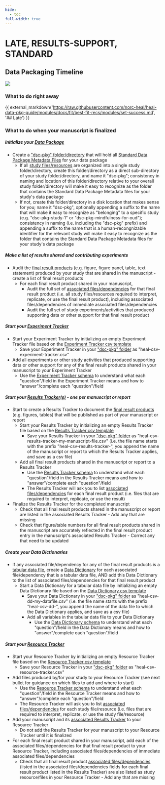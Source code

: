```yaml
---
hide:
  - toc
full-width: true
---
```


# LATE, RESULTS-SUPPORT, STANDARD

## Data Packaging Timeline

  ![](../../assets/late-res-stand.drawio)

### What to do **right away**   

{{ external_markdown('https://raw.githubusercontent.com/norc-heal/heal-data-pkg-guide/modules/docs/fit/best-fit-recs/modules/set-success.md', '## Late') }}

    
### What to do **when your manuscript is finalized**

##### Initialize your [Data Package](../../terms/index.md#data-package)  
* Create a ["dsc-pkg" folder/directory](../../terms/index.md#dsc-pkg-folder) that will hold all [Standard Data Package Metadata Files](../../terms/index.md#standard-data-package-metadata-files) for your data package
  * If all [study files/resources](../../terms/index.md#study-filesresources) are organized into a single study folder/directory, create this folder/directory as a direct sub-directory of your study folder/directory, and name it "dsc-pkg"; consistency in naming and location of this folder/directory relative to your overall study folder/directory will make it easy to recognize as the folder that contains the Standard Data Package Metadata files for your study's data package
  * If not, create this folder/directory in a disk location that makes sense for you; name it "dsc-pkg", optionally appending a suffix to the name that will make it easy to recognize as "belonging" to a specific study (e.g. "dsc-pkg-study-1" or "dsc-pkg-mindfulness-for-oud"); consistency in naming (i.e. including the "dsc-pkg" prefix) and appending a suffix to the name that is a human-recongnizable identifier for the relevant study will make it easy to recognize as the folder that contains the Standard Data Package Metadata files for your study's data package 
##### Make a list of results shared and contributing experiments
* Audit the [final result products](../../terms/index.md#final-result-products) (e.g. figure, figure panel, table, text statement) produced by your study that are shared in the manuscript - create a list of final result products
  * For each final result product shared in your manuscript, 
    * Audit the full set of [associated files/dependencies](../../terms/index.md#associated-filesdependencies) for that final result product (i.e. all study files/resources required to interpret, replicate, or use the final result product), including associated files/dependencies of immediate associated files/dependencies
    * Audit the full set of study experiments/activities that produced supporting data or other support for that final result product
##### Start your [Experiment Tracker](../../terms/index.md#experiment-tracker) 
* Start your Experiment Tracker by initializing an empty Experiment Tracker file based on the [Experiment Tracker csv template](https://raw.githubusercontent.com/norc-heal/heal-data-pkg-tool/main/heal-csv-experiment-tracker.csv)
  * Save your Experiment Tracker in your ["dsc-pkg" folder](../../terms/index.md#dsc-pkg-folder) as "heal-csv-experiment-tracker.csv"
* Add all experiments or other study activities that produced supporting data or other support for any of the final result products shared in your manuscript to your Experiment Tracker
  * Use the [Experiment Tracker schema](../../schemas/md_resource_tracker.md) to understand what each "question"/field in the Experiment Tracker means and how to "answer"/complete each "question"/field
##### Start your [Results Tracker(s)](../../terms/index.md#results-tracker) - one per manuscript or report
* Start to create a Results Tracker to document the [final result products](../../terms/index.md#final-result-products) (e.g. figures, tables) that will be published as part of your manuscript or report
  * Start your Results Tracker by initializing an empty Results Tracker file based on the [Results Tracker csv template](https://raw.githubusercontent.com/norc-heal/heal-data-pkg-tool/main/heal-csv-results-tracker.csv)
    * Save your Results Tracker in your ["dsc-pkg" folder](../../terms/index.md#dsc-pkg-folder) as "heal-csv-results-tracker-my-manuscript-file.csv" (i.e. the file name starts with the prefix "heal-csv-results-tracker-", you append the name of the manuscript or report to which the Results Tracker applies, and save as a csv file)
  * Add all final result products shared in the manuscript or report to a Results Tracker
    * Use the [Results Tracker schema](../../schemas/md_results_tracker.md) to understand what each "question"/field in the Results Tracker means and how to "answer"/complete each "question"/field 
    * The Results Tracker will ask you to list [associated files/dependencies](../../terms/index.md#associated-filesdependencies) for each final result product (i.e. files that are required to interpret, replicate, or use the result)
* Finalize the Results Tracker for the completed manuscript
  * Check that all final result products shared in the manuscript or report are listed in the associated Results Tracker - Add any that are missing
  * Check that figure/table numbers for all final result products shared in the manuscript are accurately reflected in the final result product entry in the manuscript's associated Results Tracker - Correct any that need to be updated
##### Create your Data Dictionaries
* If any associated file/dependency for any of the final result products is a [tabular data file](../../terms/index.md#tabular-data-file), create a [Data Dictionary](../../terms/index.md#data-dictionary) for each associated file/dependency that is a tabular data file, AND add this Data Dictionary to the list of associated files/dependencies for that final result product
  * Start a Data Dictionary for a tabular data file by initializing an empty Data Dictionary file based on the [Data Dictionary csv template](../../csv-templates/heal-csv-data-dictionary.csv)
    * Save your Data Dictionary in your ["dsc-pkg" folder](../../terms/index.md#dsc-pkg-folder) as "heal-csv-dd-my-datafile.csv" (i.e. the file name starts with the prefix "heal-csv-dd-", you append the name of the data file to which the Data Dictionary applies, and save as a csv file)
    * Add all variables in the tabular data file to your Data Dictionary
      * Use the [Data Dictionary schema](../../schemas/md_data_dictionary.md) to understand what each "question"/field in the Data Dictionary means and how to "answer"/complete each "question"/field 
##### Start your [Resource Tracker](../../terms/index.md#resource-tracker)
* Start your Resource Tracker by initializing an empty Resource Tracker file based on the [Resource Tracker csv template](https://raw.githubusercontent.com/norc-heal/heal-data-pkg-tool/main/heal-csv-resource-tracker.csv)
  * Save your Resource Tracker in your ["dsc-pkg" folder](../../terms/index.md#dsc-pkg-folder) as "heal-csv-resource-tracker.csv"
* Add files produced by/for your study to your Resource Tracker (see next bullet for guidance on which files to add and where to start)
  * Use the [Resource Tracker schema](../../schemas/md_resource_tracker.md) to understand what each "question"/field in the Resource Tracker means and how to "answer"/complete each "question"/field  
  * The Resource Tracker will ask you to list [associated files/dependencies](../../terms/index.md#associated-filesdependencies) for each study file/resource (i.e. files that are required to interpret, replicate, or use the study file/resource)
* Add your manuscript and its [associated Results Tracker](../../terms/index.md#associated-results-tracker) to your Resource Tracker 
  * Do not add the Results Tracker for your manuscript to your Resource Tracker until it is finalized 
* For each final result product shared in your manuscript, add each of the associated files/dependencies for that final result product to your Resource Tracker, including associated files/dependencies of immediate associated files/dependencies 
  * Check that all final result product [associated files/dependencies](../../terms/index.md#associated-filesdependencies) (listed in the associated files/dependencies fields for each final result product listed in the Results Tracker) are also listed as study resource/files in your Resource Tracker - Add any that are missing